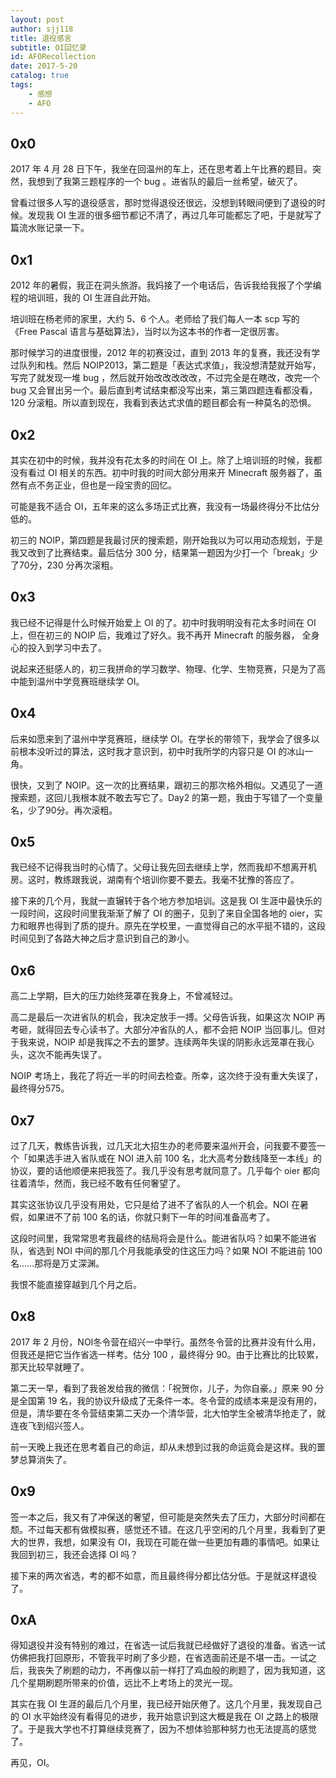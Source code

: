 ```yaml
---
layout: post
author: sjj118
title: 退役感言
subtitle: OI回忆录
id: AFORecollection
date: 2017-5-20
catalog: true
tags:
    - 感想
    - AFO
---
```


## 0x0

2017 年 4 月 28 日下午，我坐在回温州的车上，还在思考着上午比赛的题目。突然，我想到了我第三题程序的一个 bug 。进省队的最后一丝希望，破灭了。

曾看过很多人写的退役感言，那时觉得退役还很远，没想到转眼间便到了退役的时候。发现我 OI 生涯的很多细节都记不清了，再过几年可能都忘了吧，于是就写了篇流水账记录一下。

## 0x1

2012 年的暑假，我正在洞头旅游。我妈接了一个电话后，告诉我给我报了个学编程的培训班，我的 OI 生涯自此开始。

培训班在杨老师的家里，大约 5、6 个人。老师给了我们每人一本 scp 写的《Free Pascal 语言与基础算法》，当时以为这本书的作者一定很厉害。

那时候学习的进度很慢，2012 年的初赛没过，直到 2013 年的复赛，我还没有学过队列和栈。然后 NOIP2013，第二题是「表达式求值」，我没想清楚就开始写，写完了就发现一堆 bug ，然后就开始改改改改改，不过完全是在瞎改，改完一个 bug 又会冒出另一个。最后直到考试结束都没写出来，第三第四题连看都没看，120 分滚粗。所以直到现在，我看到表达式求值的题目都会有一种莫名的恐惧。

## 0x2

其实在初中的时候，我并没有花太多的时间在 OI 上。除了上培训班的时候，我都没有看过 OI 相关的东西。初中时我的时间大部分用来开 Minecraft 服务器了，虽然有点不务正业，但也是一段宝贵的回忆。

可能是我不适合 OI，五年来的这么多场正式比赛，我没有一场最终得分不比估分低的。

初三的 NOIP，第四题是我最讨厌的搜索题，刚开始我以为可以用动态规划，于是我又改到了比赛结束。最后估分 300 分，结果第一题因为少打一个「break」少了70分，230 分再次滚粗。

## 0x3

我已经不记得是什么时候开始爱上 OI 的了。初中时我明明没有花太多时间在 OI 上，但在初三的 NOIP 后，我难过了好久。我不再开 Minecraft 的服务器， 全身心的投入到学习中去了。

说起来还挺感人的，初三我拼命的学习数学、物理、化学、生物竞赛，只是为了高中能到温州中学竞赛班继续学 OI。

## 0x4

后来如愿来到了温州中学竞赛班，继续学 OI。在学长的带领下，我学会了很多以前根本没听过的算法，这时我才意识到，初中时我所学的内容只是 OI 的冰山一角。

很快，又到了 NOIP。这一次的比赛结果，跟初三的那次格外相似。又遇见了一道搜索题，这回儿我根本就不敢去写它了。Day2 的第一题，我由于写错了一个变量名，少了90分。再次滚粗。

## 0x5

我已经不记得我当时的心情了。父母让我先回去继续上学，然而我却不想离开机房。这时，教练跟我说，湖南有个培训你要不要去。我毫不犹豫的答应了。

接下来的几个月，我就一直辗转于各个地方参加培训。这是我 OI 生涯中最快乐的一段时间，这段时间里我渐渐了解了 OI 的圈子，见到了来自全国各地的 oier，实力和眼界也得到了质的提升。原先在学校里，一直觉得自己的水平挺不错的，这段时间见到了各路大神之后才意识到自己的渺小。

## 0x6

高二上学期，巨大的压力始终笼罩在我身上，不曾减轻过。

高二是最后一次进省队的机会，我决定放手一搏。父母告诉我，如果这次 NOIP 再考砸，就得回去专心读书了。大部分冲省队的人，都不会把 NOIP 当回事儿。但对于我来说，NOIP 却是我挥之不去的噩梦。连续两年失误的阴影永远笼罩在我心头，这次不能再失误了。

NOIP 考场上，我花了将近一半的时间去检查。所幸，这次终于没有重大失误了，最终得分575。

## 0x7

过了几天，教练告诉我，过几天北大招生办的老师要来温州开会，问我要不要签一个「如果选手进入省队或在 NOI 进入前 100 名，北大高考分数线降至一本线」的协议，要的话他顺便来把我签了。我几乎没有思考就同意了。几乎每个 oier 都向往着清华，然而，我已经不敢有任何奢望了。

其实这张协议几乎没有用处，它只是给了进不了省队的人一个机会。NOI 在暑假，如果进不了前 100 名的话，你就只剩下一年的时间准备高考了。

这段时间里，我常常思考我最终的结局将会是什么。能进省队吗？如果不能进省队，省选到 NOI 中间的那几个月我能承受的住这压力吗？如果 NOI 不能进前 100 名……那将是万丈深渊。

我恨不能直接穿越到几个月之后。

## 0x8

2017 年 2 月份，NOI冬令营在绍兴一中举行。虽然冬令营的比赛并没有什么用，但我还是把它当作省选一样考。估分 100 ，最终得分 90。由于比赛比的比较累，那天比较早就睡了。

第二天一早，看到了我爸发给我的微信：「祝贺你，儿子，为你自豪。」原来 90 分是全国第 19 名，我的协议升级成了无条件一本。冬令营的成绩本来是没有用的，但是，清华要在冬令营结束第二天办一个清华营，北大怕学生全被清华抢走了，就连夜飞到绍兴签人。

前一天晚上我还在思考着自己的命运，却从未想到过我的命运竟会是这样。我的噩梦总算消失了。

## 0x9

签一本之后，我又有了冲保送的奢望，但可能是突然失去了压力，大部分时间都在颓。不过每天都有做模拟赛，感觉还不错。在这几乎空闲的几个月里，我看到了更大的世界，我想，如果没有 OI，我现在可能在做一些更加有趣的事情吧。如果让我回到初三，我还会选择 OI 吗？

接下来的两次省选，考的都不如意，而且最终得分都比估分低。于是就这样退役了。

## 0xA

得知退役并没有特别的难过，在省选一试后我就已经做好了退役的准备。省选一试仿佛把我打回原形，不管我平时刷了多少题，在省选面前还是不堪一击。一试之后，我丧失了刷题的动力，不再像以前一样打了鸡血般的刷题了，因为我知道，这几个星期刷题所带来的价值，远比不上考场上的灵光一现。

其实在我 OI 生涯的最后几个月里，我已经开始厌倦了。这几个月里，我发现自己的 OI 水平始终没有看得见的进步，我开始意识到这大概是我在 OI 之路上的极限了。于是我大学也不打算继续竞赛了，因为不想体验那种努力也无法提高的感觉了。

再见，OI。